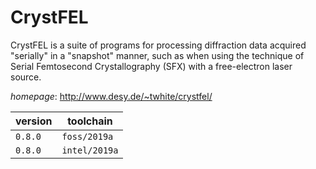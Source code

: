 # CrystFEL

CrystFEL is a suite of programs for processing diffraction data acquired "serially" in a "snapshot" manner, such as when using the technique of Serial Femtosecond Crystallography (SFX) with a free-electron laser source.

*homepage*: <http://www.desy.de/~twhite/crystfel/>

version | toolchain
--------|----------
``0.8.0`` | ``foss/2019a``
``0.8.0`` | ``intel/2019a``
